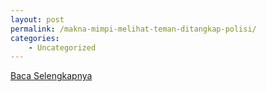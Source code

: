 ```yaml
---
layout: post
permalink: /makna-mimpi-melihat-teman-ditangkap-polisi/
categories:
    - Uncategorized
---
```


[Baca Selengkapnya](/02)